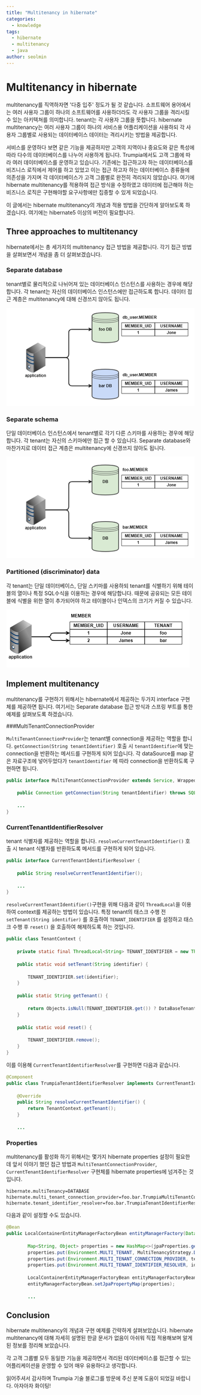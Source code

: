 ```yaml
---
title: "Multitenancy in hibernate"
categories:
  - knowledge
tags:
  - hibernate
  - multitenancy
  - java
author: seolmin
---
```




# Multitenancy in hibernate

multitenancy를 직역하자면 '다중 입주' 정도가 될 것 같습니다. 소프트웨어 용어에서는 여러 사용자 그룹이 하나의 소프트웨어를 사용하더라도 각 사용자 그룹을 격리시킬 수 있는 아키텍쳐를 의미합니다. tenant는 각 사용자 그룹을 뜻합니다. hibernate multitenancy는 여러 사용자 그룹이 하나의 서비스용 어플리케이션을 사용하되 각 사용자 그룹별로 사용되는 데이터베이스 데이터는 격리시키는 방법을 제공합니다.



서비스를 운영하다 보면 같은 기능을 제공하지만 고객의 지역이나 중요도와 같은 특성에 따라 다수의 데이터베이스를 나누어 사용하게 됩니다.  Trumpia에서도 고객 그룹에 따라 여러 데이터베이스를 운영하고 있습니다. 기존에는 접근하고자 하는 데이터베이스를 비즈니스 로직에서 제어를 하고 있었고 이는 접근 하고자 하는 데이터베이스 종류들에 의존성을 가지며 각 데이터베이스가 고객 그룹별로 완전히 격리되지 않았습니다. 여기에 hibernate multitenancy를 적용하여 접근 방식을 수정하였고 데이터에 접근해야 하는 비즈니스 로직은 구현해야할 요구사항에만 집중할 수 있게 되었습니다.



이 글에서는 hibernate multitenancy의 개념과 적용 방법을 간단하게 알아보도록 하겠습니다.  여기에는 hibernate5 이상의 버전이 필요합니다.



## Three approaches to multitenancy

hibernate에서는 총 세가지의 multitenancy 접근 방법을 제공합니다. 각기 접근 방법을 살펴보면서 개념을 좀 더 살펴보겠습니다.



### Separate database

tenant별로 물리적으로 나뉘어져 있는 데이터베이스 인스턴스를 사용하는 경우에 해당합니다. 각 tenant는 자신의 데이터베이스 인스턴스에만 접근하도록 합니다. 데이터 접근 계층은 multitenancy에 대해 신경쓰지 않아도 됩니다.

![separate_database](images/2019-10-02-multitenancy_in_hibernate/separate_database.png)



### Separate schema

단일 데이터베이스 인스턴스에서 tenant별로 각기 다른 스키마를 사용하는 경우에 해당합니다. 각 tenant는 자신의 스키마에만 접근 할 수 있습니다. Separate database와 마찬가지로 데이터 접근 계층은 multitenancy에 신경쓰지 않아도 됩니다.

![separate_schema](images/2019-10-02-multitenancy_in_hibernate/separate_schema.png)



### Partitioned (discriminator) data

각 tenant는 단일 데이터베이스, 단일 스키마를 사용하되 tenant를 식별하기 위해 테이블의 열이나 특정 SQL수식을 이용하는 경우에 해당합니다. 때문에 공유되는 모든 테이블에 식별을 위한 열이 추가되어야 하고 테이블이나 인덱스의 크기가 커질 수 있습니다.

![partitioned_data](images/2019-10-02-multitenancy_in_hibernate/partitioned_data.png)



## Implement multitenancy 

multitenancy를 구현하기 위해서는 hibernate에서 제공하는 두가지 interface 구현체를 제공하면 됩니다. 여기서는 Separate database 접근 방식과 스프링 부트를 통한 예제를 살펴보도록 하겠습니다.



###MultiTenantConnectionProvider

`MultiTenantConnectionProvider`는 tenant별 connection을 제공하는 역할을 합니다. `getConnection(String tenantIdentifier)` 호출 시 `tenantIdentifier`에 맞는 connection을 반환하는 메서드를 구현하게 되어 있습니다.  각 dataSource를 map 같은 자료구조에 넣어두었다가 `tenantIdentifier` 에 따라 connection을 반환하도록 구현하면 됩니다.

```java
public interface MultiTenantConnectionProvider extends Service, Wrapped {
    
	public Connection getConnection(String tenantIdentifier) throws SQLException;
    
    ...
}
```



### CurrentTenantIdentifierResolver

tenant 식별자를 제공하는 역할을 합니다. `resolveCurrentTenantIdentifier()` 호출 시 tenant 식별자를 반환하도록 메서드를 구현하게 되어 있습니다. 

```java
public interface CurrentTenantIdentifierResolver {
    
	public String resolveCurrentTenantIdentifier();
    
    ...
}
```

`resolveCurrentTenantIdentifier()`구현을 위해 다음과 같이 `ThreadLocal`을 이용하여 context를 제공하는 방법이 있습니다. 특정 tenant의 태스크 수행 전 `setTenant(String identifier)` 를 호출하여 `TENANT_IDENTIFIER` 를 설정하고 태스크 수행 후 `reset()` 을 호출하여 해제하도록 하는 것입니다.

```java
public class TenantContext {

    private static final ThreadLocal<String> TENANT_IDENTIFIER = new ThreadLocal<>();

    public static void setTenant(String identifier) {

        TENANT_IDENTIFIER.set(identifier);
    }

    public static String getTenant() {

        return Objects.isNull(TENANT_IDENTIFIER.get()) ? DataBaseTenant.DEFAULT : TENANT_IDENTIFIER.get();
    }

    public static void reset() {

        TENANT_IDENTIFIER.remove();
    }
}
```

이를 이용해 `CurrentTenantIdentifierResolver`를 구현하면 다음과 같습니다.

```java
@Component
public class TrumpiaTenantIdentifierResolver implements CurrentTenantIdentifierResolver {

    @Override
    public String resolveCurrentTenantIdentifier() {
        return TenantContext.getTenant();
    }
    
    ...
```



### Properties

multitenancy를 활성화 하기 위해서는 몇가지 hibernate properties 설정이 필요한데 앞서 이야기 했던 접근 방법과 `MultiTenantConnectionProvider`, `CurrentTenantIdentifierResolver` 구현체를 hibernate properties에 넘겨주는 것입니다. 

```properties
hibernate.multiTenancy=DATABASE
hibernate.multi_tenant_connection_provider=foo.bar.TrumpiaMultiTenantConnectionProvider
hibernate.tenant_identifier_resolver=foo.bar.TrumpiaTenantIdentifierResolver
```

다음과 같이 설정할 수도 있습니다.

```java
@Bean
public LocalContainerEntityManagerFactoryBean entityManagerFactory(DataSource dataSource, MultiTenantConnectionProvider tenantConnectionProvider, CurrentTenantIdentifierResolver identifierResolver) {

        Map<String, Object> properties = new HashMap<>(jpaProperties.getProperties());
        properties.put(Environment.MULTI_TENANT, MultiTenancyStrategy.DATABASE);
        properties.put(Environment.MULTI_TENANT_CONNECTION_PROVIDER, tenantConnectionProvider);
        properties.put(Environment.MULTI_TENANT_IDENTIFIER_RESOLVER, identifierResolver);
    
        LocalContainerEntityManagerFactoryBean entityManagerFactoryBean = new LocalContainerEntityManagerFactoryBean();
        entityManagerFactoryBean.setJpaPropertyMap(properties);
    
        ...
```



## Conclusion

hibernate multitenancy의 개념과 구현 예제를 간략하게 살펴보았습니다.  hibernate multitenancy에 대해  자세히 설명된 한글 문서가 없음이 아쉬워 직접 적용해보며 알게 된 정보를 정리해 보았습니다.  

각 고객 그룹별 모두 동일한 기능을 제공하면서 격리된 데이터베이스를 접근할 수 있는 어플리케이션을 운영할 수 있어 매우 유용하다고 생각합니다. 

읽어주셔서 감사하며 Trumpia 기술 블로그를 방문에 주신 분께 도움이 되었길 바랍니다. 아자아자 화이팅!